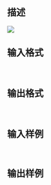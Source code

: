 ## 描述

<img border=0 src=http://60.191.162.158:8080/JudgeOnline/images/tsinghua/NO7/7_20.jpg>

## 输入格式

 

## 输出格式

 

## 输入样例

```plaintext
 
```

## 输出样例

```plaintext
 
```



 



 

